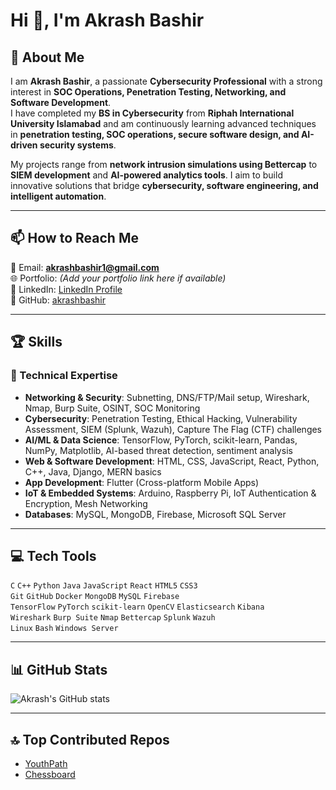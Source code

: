 # Hi 👋, I'm Akrash Bashir  

## 🔐 About Me  
I am **Akrash Bashir**, a passionate **Cybersecurity Professional** with a strong interest in **SOC Operations, Penetration Testing, Networking, and Software Development**.  
I have completed my **BS in Cybersecurity** from **Riphah International University Islamabad** and am continuously learning advanced techniques in **penetration testing, SOC operations, secure software design, and AI-driven security systems**.  

My projects range from **network intrusion simulations using Bettercap** to **SIEM development** and **AI-powered analytics tools**. I aim to build innovative solutions that bridge **cybersecurity, software engineering, and intelligent automation**.  

---

## 📫 How to Reach Me  
📧 Email: **akrashbashir1@gmail.com**  
🌐 Portfolio: *(Add your portfolio link here if available)*  
💼 LinkedIn: [LinkedIn Profile](https://www.linkedin.com/in/akrashbashir/)  
🐙 GitHub: [akrashbashir](https://github.com/akrashbashir)  

---

## 🏆 Skills  

### 🔹 Technical Expertise  
- **Networking & Security**: Subnetting, DNS/FTP/Mail setup, Wireshark, Nmap, Burp Suite, OSINT, SOC Monitoring  
- **Cybersecurity**: Penetration Testing, Ethical Hacking, Vulnerability Assessment, SIEM (Splunk, Wazuh), Capture The Flag (CTF) challenges  
- **AI/ML & Data Science**: TensorFlow, PyTorch, scikit-learn, Pandas, NumPy, Matplotlib, AI-based threat detection, sentiment analysis  
- **Web & Software Development**: HTML, CSS, JavaScript, React, Python, C++, Java, Django, MERN basics  
- **App Development**: Flutter (Cross-platform Mobile Apps)  
- **IoT & Embedded Systems**: Arduino, Raspberry Pi, IoT Authentication & Encryption, Mesh Networking  
- **Databases**: MySQL, MongoDB, Firebase, Microsoft SQL Server  

---

## 💻 Tech Tools  
`C` `C++` `Python` `Java` `JavaScript` `React` `HTML5` `CSS3`  
`Git` `GitHub` `Docker` `MongoDB` `MySQL` `Firebase`  
`TensorFlow` `PyTorch` `scikit-learn` `OpenCV` `Elasticsearch` `Kibana`  
`Wireshark` `Burp Suite` `Nmap` `Bettercap` `Splunk` `Wazuh`  
`Linux` `Bash` `Windows Server`  

---

## 📊 GitHub Stats  
![Akrash's GitHub stats](https://github-readme-stats.vercel.app/api?username=akrashbashir&show_icons=true&theme=radical)  

---

## 🔝 Top Contributed Repos  
- [YouthPath](https://github.com/MuhammadArhumDev/YouthPath)  
- [Chessboard](https://github.com/MuhammadArhumDev/Chessboard)  
